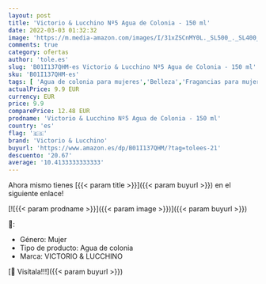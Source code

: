 ```yaml
---
layout: post
title: 'Victorio & Lucchino Nº5 Agua de Colonia - 150 ml'
date: 2022-03-03 01:32:32
image: 'https://m.media-amazon.com/images/I/31xZSCnMY0L._SL500_._SL400_.jpg'
comments: true
category: ofertas
author: 'tole.es'
slug: 'B01I137QHM-es Victorio & Lucchino Nº5 Agua de Colonia - 150 ml'
sku: 'B01I137QHM-es'
tags: [ 'Agua de colonia para mujeres','Belleza','Fragancias para mujeres','Perfumes y fragancias','agua','colonia','de','victorio & lucchino', ]
actualPrice: 9.9 EUR
currency: EUR
price: 9.9
comparePrice: 12.48 EUR
prodname: 'Victorio & Lucchino Nº5 Agua de Colonia - 150 ml'
country: 'es'
flag: '🇪🇸'
brand: 'Victorio & Lucchino'
buyurl: 'https://www.amazon.es/dp/B01I137QHM/?tag=tolees-21'
descuento: '20.67'
average: '10.4133333333333'
---
```


Ahora mismo tienes [{{< param title >}}]({{< param buyurl >}}) en el siguiente enlace!

[![{{< param prodname >}}]({{< param image >}})]({{< param buyurl >}})

🔎:

- Género: Mujer
- Tipo de producto: Agua de colonia
- Marca: VICTORIO & LUCCHINO

[🛒 Visítala!!!]({{< param buyurl >}})
